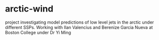 # arctic-wind

project investigating model predictions of low level jets in the arctic under different SSPs. Working with Ilan Valencius and Berenize Garcia Nueva at Boston College under Dr Yi Ming 
